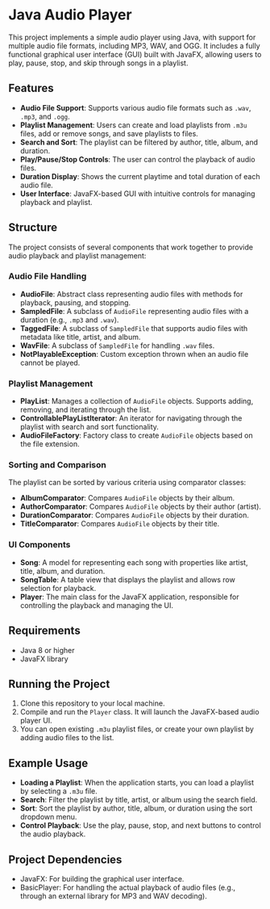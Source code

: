 # Java Audio Player

This project implements a simple audio player using Java, with support for multiple audio file formats, including MP3, WAV, and OGG. It includes a fully functional graphical user interface (GUI) built with JavaFX, allowing users to play, pause, stop, and skip through songs in a playlist.

## Features

- **Audio File Support**: Supports various audio file formats such as `.wav`, `.mp3`, and `.ogg`.
- **Playlist Management**: Users can create and load playlists from `.m3u` files, add or remove songs, and save playlists to files.
- **Search and Sort**: The playlist can be filtered by author, title, album, and duration.
- **Play/Pause/Stop Controls**: The user can control the playback of audio files.
- **Duration Display**: Shows the current playtime and total duration of each audio file.
- **User Interface**: JavaFX-based GUI with intuitive controls for managing playback and playlist.

## Structure

The project consists of several components that work together to provide audio playback and playlist management:

### Audio File Handling

- **AudioFile**: Abstract class representing audio files with methods for playback, pausing, and stopping.
- **SampledFile**: A subclass of `AudioFile` representing audio files with a duration (e.g., `.mp3` and `.wav`).
- **TaggedFile**: A subclass of `SampledFile` that supports audio files with metadata like title, artist, and album.
- **WavFile**: A subclass of `SampledFile` for handling `.wav` files.
- **NotPlayableException**: Custom exception thrown when an audio file cannot be played.

### Playlist Management

- **PlayList**: Manages a collection of `AudioFile` objects. Supports adding, removing, and iterating through the list.
- **ControllablePlayListIterator**: An iterator for navigating through the playlist with search and sort functionality.
- **AudioFileFactory**: Factory class to create `AudioFile` objects based on the file extension.

### Sorting and Comparison

The playlist can be sorted by various criteria using comparator classes:
- **AlbumComparator**: Compares `AudioFile` objects by their album.
- **AuthorComparator**: Compares `AudioFile` objects by their author (artist).
- **DurationComparator**: Compares `AudioFile` objects by their duration.
- **TitleComparator**: Compares `AudioFile` objects by their title.

### UI Components

- **Song**: A model for representing each song with properties like artist, title, album, and duration.
- **SongTable**: A table view that displays the playlist and allows row selection for playback.
- **Player**: The main class for the JavaFX application, responsible for controlling the playback and managing the UI.

## Requirements

- Java 8 or higher
- JavaFX library

## Running the Project

1. Clone this repository to your local machine.
2. Compile and run the `Player` class. It will launch the JavaFX-based audio player UI.
3. You can open existing `.m3u` playlist files, or create your own playlist by adding audio files to the list.

## Example Usage

- **Loading a Playlist**: When the application starts, you can load a playlist by selecting a `.m3u` file.
- **Search**: Filter the playlist by title, artist, or album using the search field.
- **Sort**: Sort the playlist by author, title, album, or duration using the sort dropdown menu.
- **Control Playback**: Use the play, pause, stop, and next buttons to control the audio playback.

## Project Dependencies

- JavaFX: For building the graphical user interface.
- BasicPlayer: For handling the actual playback of audio files (e.g., through an external library for MP3 and WAV decoding).
